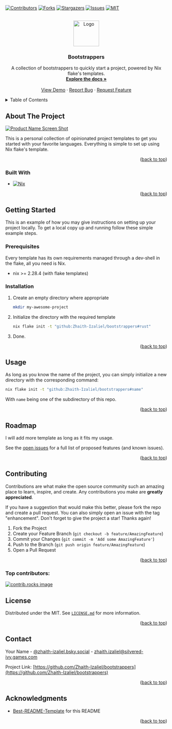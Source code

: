 

<!-- Improved compatibility of back to top link: See: https://github.com/othneildrew/Best-README-Template/pull/73 -->
<a id="readme-top"></a>
<!--
*** Thanks for checking out the Best-README-Template. If you have a suggestion
*** that would make this better, please fork the repo and create a pull request
*** or simply open an issue with the tag "enhancement".
*** Don't forget to give the project a star!
*** Thanks again! Now go create something AMAZING! :D
-->



<!-- PROJECT SHIELDS -->
<!--
*** I'm using markdown "reference style" links for readability.
*** Reference links are enclosed in brackets [ ] instead of parentheses ( ).
*** See the bottom of this document for the declaration of the reference variables
*** for contributors-url, forks-url, etc. This is an optional, concise syntax you may use.
*** https://www.markdownguide.org/basic-syntax/#reference-style-links
-->
[![Contributors][contributors-shield]][contributors-url]
[![Forks][forks-shield]][forks-url]
[![Stargazers][stars-shield]][stars-url]
[![Issues][issues-shield]][issues-url]
[![MIT][license-shield]][license-url]



<!-- PROJECT LOGO -->
<br />
<div align="center">
  <a href="https://github.com/Zhaith-Izaliel/bootstrappers">
    <img src="images/logo.png" alt="Logo" width="80" height="80">
  </a>

<h3 align="center">Bootstrappers</h3>

  <p align="center">
    A collection of bootstrappers to quickly start a project, powered by Nix flake's templates.
    <br />
    <a href="https://github.com/Zhaith-Izaliel/bootstrappers"><strong>Explore the docs »</strong></a>
    <br />
    <br />
    <a href="https://github.com/Zhaith-Izaliel/bootstrappers">View Demo</a>
    &middot;
    <a href="https://github.com/Zhaith-Izaliel/bootstrappers/issues/new?labels=bug&template=bug-report---.md">Report Bug</a>
    &middot;
    <a href="https://github.com/Zhaith-Izaliel/bootstrappers/issues/new?labels=enhancement&template=feature-request---.md">Request Feature</a>
  </p>
</div>



<!-- TABLE OF CONTENTS -->
<details>
  <summary>Table of Contents</summary>
  <ol>
    <li>
      <a href="#about-the-project">About The Project</a>
      <ul>
        <li><a href="#built-with">Built With</a></li>
      </ul>
    </li>
    <li>
      <a href="#getting-started">Getting Started</a>
      <ul>
        <li><a href="#prerequisites">Prerequisites</a></li>
        <li><a href="#installation">Installation</a></li>
      </ul>
    </li>
    <li><a href="#usage">Usage</a></li>
    <li><a href="#roadmap">Roadmap</a></li>
    <li><a href="#contributing">Contributing</a></li>
    <li><a href="#license">License</a></li>
    <li><a href="#contact">Contact</a></li>
    <li><a href="#acknowledgments">Acknowledgments</a></li>
  </ol>
</details>



<!-- ABOUT THE PROJECT -->
## About The Project

[![Product Name Screen Shot][product-screenshot]](https://example.com)

This is a personal collection of opinionated project templates to get you started with your favorite languages. Everything is simple to set up using Nix flake's template.


<p align="right">(<a href="#readme-top">back to top</a>)</p>



### Built With

* [![Nix][Nix]][Nix-url]

<p align="right">(<a href="#readme-top">back to top</a>)</p>



<!-- GETTING STARTED -->
## Getting Started

This is an example of how you may give instructions on setting up your project locally.
To get a local copy up and running follow these simple example steps.

### Prerequisites

Every template has its own requirements managed through a dev-shell in the flake, all you need is Nix.
* nix >= 2.28.4 (with flake templates)

### Installation

1. Create an empty directory where appropriate
   ```sh
   mkdir my-awesome-project
   ```
2. Initialize the directory with the required template
   ```sh
   nix flake init -t "github:Zhaith-Izaliel/bootstrappers#rust"
   ```
3. Done.

<p align="right">(<a href="#readme-top">back to top</a>)</p>



<!-- USAGE EXAMPLES -->
## Usage

As long as you know the name of the project, you can simply initialize a new directory with the corresponding command:

```sh
nix flake init -t "github:Zhaith-Izaliel/bootstrappers#name"
```

With `name` being one of the subdirectory of this repo.

<p align="right">(<a href="#readme-top">back to top</a>)</p>



<!-- ROADMAP -->
## Roadmap

I will add more template as long as it fits my usage.

See the [open issues](https://github.com/Zhaith-Izaliel/bootstrappers/issues) for a full list of proposed features (and known issues).

<p align="right">(<a href="#readme-top">back to top</a>)</p>



<!-- CONTRIBUTING -->
## Contributing

Contributions are what make the open source community such an amazing place to learn, inspire, and create. Any contributions you make are **greatly appreciated**.

If you have a suggestion that would make this better, please fork the repo and create a pull request. You can also simply open an issue with the tag "enhancement".
Don't forget to give the project a star! Thanks again!

1. Fork the Project
2. Create your Feature Branch (`git checkout -b feature/AmazingFeature`)
3. Commit your Changes (`git commit -m 'Add some AmazingFeature'`)
4. Push to the Branch (`git push origin feature/AmazingFeature`)
5. Open a Pull Request

<p align="right">(<a href="#readme-top">back to top</a>)</p>

### Top contributors:

<a href="https://github.com/Zhaith-Izaliel/bootstrappers/graphs/contributors">
  <img src="https://contrib.rocks/image?repo=Zhaith-Izaliel/bootstrappers" alt="contrib.rocks image" />
</a>



<!-- LICENSE -->
## License

Distributed under the MIT. See [`LICENSE.md`](./LICENSE.md) for more information.

<p align="right">(<a href="#readme-top">back to top</a>)</p>



<!-- CONTACT -->
## Contact

Your Name - [@zhaith-izaliel.bsky.social](https://bsky.app/profile/zhaith-izaliel.bsky.social) - zhaith.izaliel@silvered-ivy.games.com

Project Link: [https://github.com/Zhaith-Izaliel/bootstrappers](https://github.com/Zhaith-Izaliel/bootstrappers)

<p align="right">(<a href="#readme-top">back to top</a>)</p>



<!-- ACKNOWLEDGMENTS -->
## Acknowledgments

* [Best-README-Template](https://github.com/othneildrew/Best-README-Template) for this README

<p align="right">(<a href="#readme-top">back to top</a>)</p>



<!-- MARKDOWN LINKS & IMAGES -->
<!-- https://www.markdownguide.org/basic-syntax/#reference-style-links -->
[contributors-shield]: https://img.shields.io/github/contributors/Zhaith-Izaliel/bootstrappers.svg?style=for-the-badge
[contributors-url]: https://github.com/Zhaith-Izaliel/bootstrappers/graphs/contributors
[forks-shield]: https://img.shields.io/github/forks/Zhaith-Izaliel/bootstrappers.svg?style=for-the-badge
[forks-url]: https://github.com/Zhaith-Izaliel/bootstrappers/network/members
[stars-shield]: https://img.shields.io/github/stars/Zhaith-Izaliel/bootstrappers.svg?style=for-the-badge
[stars-url]: https://github.com/Zhaith-Izaliel/bootstrappers/stargazers
[issues-shield]: https://img.shields.io/github/issues/Zhaith-Izaliel/bootstrappers.svg?style=for-the-badge
[issues-url]: https://github.com/Zhaith-Izaliel/bootstrappers/issues
[license-shield]: https://img.shields.io/github/license/Zhaith-Izaliel/bootstrappers.svg?style=for-the-badge
[license-url]: https://github.com/Zhaith-Izaliel/bootstrappers/blob/master/LICENSE.md

[product-screenshot]: images/screenshot.png
[Nix]: https://img.shields.io/badge/nix-0B1120?style=for-the-badge&logo=nixos
[Nix-url]: https://nixos.org/
